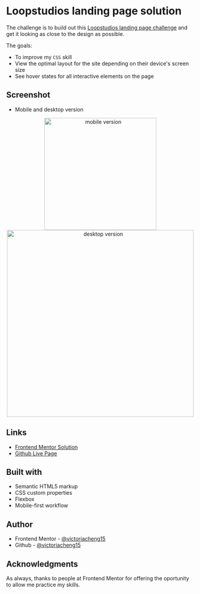 # Loopstudios landing page solution

The challenge is to build out this [Loopstudios landing page challenge](https://www.frontendmentor.io/challenges/loopstudios-landing-page-N88J5Onjw) and get it looking as close to the design as possible.

The goals:
- To improve my `CSS` skill
- View the optimal layout for the site depending on their device's screen size
- See hover states for all interactive elements on the page

## Screenshot

- Mobile and desktop version

<div align="center">
  <img src="https://user-images.githubusercontent.com/35031228/135768872-9a7082f5-3a80-4143-92b4-a457c3d1852a.png" alt="mobile version" width="300"/>
  <img src="https://user-images.githubusercontent.com/35031228/135768871-324a3385-65b9-4721-bf6c-570fe8ecddad.png" alt="desktop version" width="500"/>
</div>

## Links

- [Frontend Mentor Solution](https://www.frontendmentor.io/solutions/mobile-first-approach-site-with-flex-jXvJcFqlp)
- [Github Live Page](https://victoriacheng15.github.io/frontend-mentor-challenges/loopstudios-landing-page/)

## Built with

- Semantic HTML5 markup
- CSS custom properties
- Flexbox
- Mobile-first workflow

## Author

- Frontend Mentor - [@victoriacheng15](https://www.frontendmentor.io/profile/victoriacheng15)
- Github - [@victoriacheng15](https://github.com/victoriacheng15)

## Acknowledgments

As always, thanks to people at Frontend Mentor for offering the oportunity to allow me practice my skills.
